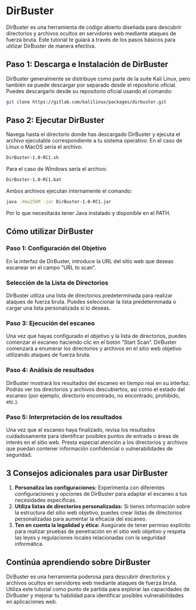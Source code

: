 # DirBuster

DirBuster es una herramienta de código abierto diseñada para descubrir directorios y archivos ocultos en servidores web mediante ataques de fuerza bruta. Este tutorial te guiará a través de los pasos básicos para utilizar DirBuster de manera efectiva.

## Paso 1: Descarga e Instalación de DirBuster

DirBuster generalmente se distribuye como parte de la suite Kali Linux, pero también se puede descargar por separado desde el repositorio oficial. Puedes descargarlo desde su repositorio oficial usando el comando:

```bash
git clone https://gitlab.com/kalilinux/packages/dirbuster.git
```

## Paso 2: Ejecutar DirBuster

Navega hasta el directorio donde has descargado DirBuster y ejecuta el archivo ejecutable correspondiente a tu sistema operativo. En el caso de Linux o MacOS sería el archivo:

```bash
DirBuster-1.0-RC1.sh
```

Para el caso de Windows sería el archivo:

```bash
DirBuster-1.0-RC1.bat
```

Ambos archivos ejecutan internamente el comando:

```bash
java -Xmx256M -jar DirBuster-1.0-RC1.jar
```

Por lo que necesitarás tener Java instalado y disponible en el PATH.

## Cómo utilizar DirBuster

### Paso 1: Configuración del Objetivo

En la interfaz de DirBuster, introduce la URL del sitio web que deseas escanear en el campo “URL to scan”.

### Selección de la Lista de Directorios

DirBuster utiliza una lista de directorios predeterminada para realizar ataques de fuerza bruta. Puedes seleccionar la lista predeterminada o cargar una lista personalizada si lo deseas.

### Paso 3: Ejecución del escaneo

Una vez que hayas configurado el objetivo y la lista de directorios, puedes comenzar el escaneo haciendo clic en el botón “Start Scan”. DirBuster comenzará a enumerar los directorios y archivos en el sitio web objetivo utilizando ataques de fuerza bruta.

### Paso 4: Análisis de resultados

DirBuster mostrará los resultados del escaneo en tiempo real en su interfaz. Podrás ver los directorios y archivos descubiertos, así como el estado del escaneo (por ejemplo, directorio encontrado, no encontrado, prohibido, etc.).

### Paso 5: Interpretación de los resultados

Una vez que el escaneo haya finalizado, revisa los resultados cuidadosamente para identificar posibles puntos de entrada o áreas de interés en el sitio web. Presta especial atención a los directorios y archivos que puedan contener información confidencial o vulnerabilidades de seguridad.

## 3 Consejos adicionales para usar DirBuster

1. **Personaliza las configuraciones:** Experimenta con diferentes configuraciones y opciones de DirBuster para adaptar el escaneo a tus necesidades específicas.
2. **Utiliza listas de directorios personalizadas:** Si tienes información sobre la estructura del sitio web objetivo, puedes crear listas de directorios personalizadas para aumentar la eficacia del escaneo.
3. **Ten en cuenta la legalidad y ética:** Asegúrate de tener permiso explícito para realizar pruebas de penetración en el sitio web objetivo y respeta las leyes y regulaciones locales relacionadas con la seguridad informática.

## Continúa aprendiendo sobre DirBuster

DirBuster es una herramienta poderosa para descubrir directorios y archivos ocultos en servidores web mediante ataques de fuerza bruta. Utiliza este tutorial como punto de partida para explorar las capacidades de DirBuster y mejorar tu habilidad para identificar posibles vulnerabilidades en aplicaciones web.
